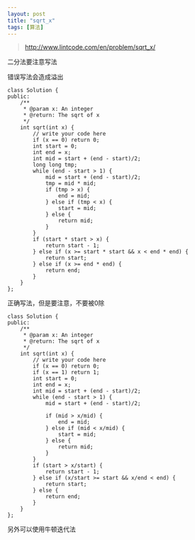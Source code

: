 ```yaml
---
layout: post
title: "sqrt_x"
tags: [算法]
---	
```

	
>http://www.lintcode.com/en/problem/sqrt_x/

二分法要注意写法


错误写法会造成溢出

	class Solution {
	public:
	    /**
	     * @param x: An integer
	     * @return: The sqrt of x
	     */
	    int sqrt(int x) {
	        // write your code here
	        if (x == 0) return 0;
	        int start = 0;
	        int end = x;
	        int mid = start + (end - start)/2;
	        long long tmp;
	        while (end - start > 1) {
	            mid = start + (end - start)/2;
	            tmp = mid * mid;
	            if (tmp > x) {
	                end = mid;
	            } else if (tmp < x) {
	                start = mid;
	            } else {
	                return mid;
	            }
	        }
	        if (start * start > x) {
	            return start - 1;
	        } else if (x >= start * start && x < end * end) {
	            return start;
	        } else if (x >= end * end) {
	            return end;
	        }
	    }
	};

正确写法，但是要注意，不要被0除

	class Solution {
	public:
	    /**
	     * @param x: An integer
	     * @return: The sqrt of x
	     */
	    int sqrt(int x) {
	        // write your code here
	        if (x == 0) return 0;
	        if (x == 1) return 1;
	        int start = 0;
	        int end = x;
	        int mid = start + (end - start)/2;
	        while (end - start > 1) {
	            mid = start + (end - start)/2;
	        
	            if (mid > x/mid) {
	                end = mid;
	            } else if (mid < x/mid) {
	                start = mid;
	            } else {
	                return mid;
	            }
	        }
	        if (start > x/start) {
	            return start - 1;
	        } else if (x/start >= start && x/end < end) {
	            return start;
	        } else {
	            return end;
	        }
	    }
	};

另外可以使用牛顿迭代法